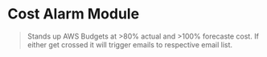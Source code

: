 # Cost Alarm Module
> Stands up AWS Budgets at >80% actual and >100% forecaste cost. If either get crossed it will trigger emails to respective email list.